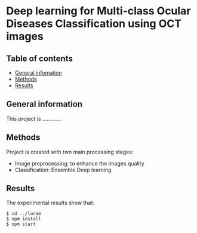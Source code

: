 # Deep learning for Multi-class Ocular Diseases Classification using OCT images 
## Table of contents
* [General infomation](#general-information)
* [Methods](#Methods)
* [Results](#Results)

## General information
This project is .............
	
## Methods
Project is created with two main processing stages:
* Image preprocessing: to enhance the images quality 
* Classification: Ensemble Deep learning  
	
## Results
The experimental results show that:

```
$ cd ../lorem
$ npm install
$ npm start
```
